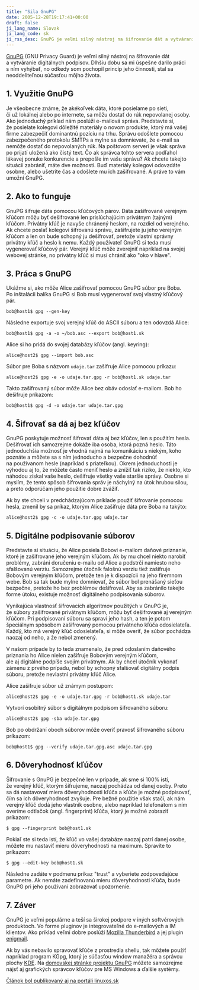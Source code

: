 ```yaml
---
title: "Sila GnuPG"
date: 2005-12-28T19:17:41+00:00
draft: false
ji_lang_name: Slovak
ji_lang_code: sk
ji_rss_desc: GnuPG je veľmi silný nástroj na šifrovanie dát a vytváranie digitálnych podpisov. Dlhšiu dobu sa mi úspešne darilo práci s ním vyhýbať, no odkedy som pochopil princíp jeho činnosti, stal sa neoddeliteľnou súčasťou môjho života.
---
```


[GnuPG][1] (GNU Privacy Guard) je veľmi silný nástroj na šifrovanie dát a vytváranie digitálnych podpisov. 
Dlhšiu dobu sa mi úspešne darilo práci s ním vyhýbať, no odkedy som pochopil princíp jeho činnosti, stal sa neoddeliteľnou súčasťou môjho života.

## 1. Využitie GnuPG

Je všeobecne známe, že akékoľvek dáta, ktoré posielame po sieti, či už lokálnej alebo po internete, sa môžu dostať do rúk nepovolanej osoby. 
Ako jednoduchý príklad nám poslúži e-mailová správa. 
Predstavte si, že posielate kolegovi dôležité materiály o novom produkte, ktorý má vašej firme zabezpečiť dominantnú pozíciu na trhu. 
Správu odošlete pomocou zabezpečeného protokolu SMTPs a mylne sa domnievate, že e-mail sa nemôže dostať do nepovolaných rúk. 
Na poštovom serveri je však správa po prijatí uložená ako čistý text. 
Čo ak správca tohto servera podľahol lákavej ponuke konkurencie a prepošle im vašu správu? 
Ak chcete takejto situácii zabrániť, máte dve možnosti. 
Buď materiály kolegovi odovzdáte osobne, alebo ušetríte čas a odošlete mu ich zašifrované. 
A práve to vám umožní GnuPG.

## 2. Ako to funguje

GnuPG šifruje dáta pomocou kľúčových párov. 
Dáta zašifrované verejným kľúčom môžu byť dešifrované len prislúchajúcim privátnym (tajným) kľúčom. 
Privátny kľúč je navyše chránený heslom, na rozdiel od verejného. 
Ak chcete poslať kolegovi šifrovanú správu, zašifrujete ju jeho verejným kľúčom a len on bude schopný ju dešifrovať, pretože vlastní správny privátny kľúč a heslo k nemu. 
Každý používateľ GnuPG si teda musí vygenerovať kľúčový pár. 
Verejný kľúč môže zverejniť napríklad na svojej webovej stránke, no privátny kľúč si musí chrániť ako "oko v hlave".

## 3. Práca s GnuPG

Ukážme si, ako môže Alice zašifrovať pomocou GnuPG súbor pre Boba. 
Po inštalácii balíka GnuPG si Bob musí vygenerovať svoj vlastný kľúčový pár.

```
bob@host1$ gpg --gen-key
```

Následne exportuje svoj verejný kľúč do ASCII súboru a ten odovzdá Alice:

```
bob@host1$ gpg -a -o ~/bob.asc --export bob@host1.sk
```

Alice si ho pridá do svojej databázy kľúčov (angl. keyring):

```
alice@host2$ gpg --import bob.asc
```

Súbor pre Boba s názvom `udaje.tar` zašifruje Alice pomocou príkazu:

```
alice@host2$ gpg -e -o udaje.tar.gpg -r bob@host1.sk udaje.tar
```

Takto zašifrovaný súbor môže Alice bez obáv odoslať e-mailom. 
Bob ho dešifruje príkazom:

```
bob@host1$ gpg -d -o udaje.tar udaje.tar.gpg
```

## 4. Šifrovať sa dá aj bez kľúčov

GnuPG poskytuje možnosť šifrovať dáta aj bez kľúčov, len s použitím hesla. 
Dešifrovať ich samozrejme dokáže iba osoba, ktorá pozná heslo. 
Táto jednoduchšia možnosť je vhodná najmä na komunikáciu s niekým, koho poznáte a môžete sa s ním jednoducho a bezpečne dohodnúť na používanom hesle (napríklad s priateľkou). 
Okrem jednoduchosti je výhodou aj to, že môžete často meniť heslo a znížiť tak riziko, že niekto, kto náhodou získal vaše heslo, dešifruje všetky vaše staršie správy. 
Osobne si myslím, že tento spôsob šifrovania správ je náchylný na útok hrubou silou, a preto odporúčam jeho použitie dobre zvážiť.

Ak by ste chceli v predchádzajúcom príklade použiť šifrovanie pomocou hesla, zmenil by sa príkaz, ktorým Alice zašifruje dáta pre Boba na takýto:

```
alice@host2$ gpg -c -o udaje.tar.gpg udaje.tar
```

## 5. Digitálne podpisovanie súborov

Predstavte si situáciu, že Alice posiela Bobovi e-mailom daňové priznanie, ktoré je zašifrované jeho verejným kľúčom. 
Ak by mu chcel niekto narobiť problémy, zabráni doručeniu e-mailu od Alice a podstrčí namiesto neho sfalšovanú verziu. 
Samozrejme útočník falošnú verziu tiež zašifruje Bobovým verejným kľúčom, pretože ten je k dispozícii na jeho firemnom webe. 
Bob sa tak bude mylne domnievať, že súbor bol prenášaný sieťou bezpečne, pretože ho bez problémov dešifroval. 
Aby sa zabránilo takejto forme útoku, existuje možnosť digitálneho podpisovania súborov.

Vynikajúca vlastnosť šifrovacích algoritmov použitých v GnuPG je, že súbory zašifrované privátnym kľúčom, môžu byť dešifrované aj verejným kľúčom. 
Pri podpisovaní súboru sa spraví jeho hash, a ten je potom špeciálnym spôsobom zašifrovaný pomocou privátneho kľúča odosielateľa. 
Každý, kto má verejný kľúč odosielateľa, si môže overiť, že súbor pochádza naozaj od neho, a že nebol zmenený.

V našom prípade by to teda znamenalo, že pred odoslaním daňového priznania ho Alice nielen zašifruje Bobovým verejným kľúčom, ale aj digitálne podpíše svojím privátnym. 
Ak by chcel útočník vykonať zámenu z prvého prípadu, nebol by schopný sfalšovať digitálny podpis súboru, pretože nevlastní privátny kľúč Alice.

Alice zašifruje súbor už známym postupom:

```
alice@host2$ gpg -e -o udaje.tar.gpg -r bob@host1.sk udaje.tar
```

Vytvorí osobitný súbor s digitálnym podpisom šifrovaného súboru:

```
alice@host2$ gpg -sba udaje.tar.gpg
```

Bob po obdržaní oboch súborov môže overiť pravosť šifrovaného súboru príkazom:

```
bob@host1$ gpg --verify udaje.tar.gpg.asc udaje.tar.gpg
```

## 6. Dôveryhodnosť kľúčov

Šifrovanie s GnuPG je bezpečné len v prípade, ak sme si 100% istí, že verejný kľúč, ktorým šifrujeme, naozaj pochádza od danej osoby. 
Preto sa dá nastavovať miera dôveryhodnosti kľúča a kľúče je možné podpisovať, čím sa ich dôveryhodnosť zvyšuje. 
Pre bežné použitie však stačí, ak nám verejný kľúč dodá jeho vlastník osobne, alebo napríklad telefonátom s ním overíme odtlačok (angl. fingerprint) kľúča, ktorý je možné zobraziť príkazom:

```
$ gpg --fingerprint bob@host1.sk
```

Pokiaľ ste si teda istí, že kľúč vo vašej databáze naozaj patrí danej osobe, môžete mu nastaviť mieru dôveryhodnosti na maximum. 
Spravíte to príkazom:

```
$ gpg --edit-key bob@host1.sk
```

Následne zadáte v podmenu príkaz "trust" a vyberiete zodpovedajúce parametre. 
Ak nemáte zadefinovanú mieru dôveryhodnosti kľúča, bude GnuPG pri jeho používaní zobrazovať upozornenie.

## 7. Záver

GnuPG je veľmi populárne a teší sa širokej podpore v iných softvérových produktoch. 
Vo forme pluginov je integrovateľné do e-mailových a IM klientov. 
Ako príklad veľmi dobre poslúži [Mozilla Thunderbird][2] a jej plugin [enigmail][3].

Ak by vás nebavilo spravovať kľúče z prostredia shellu, tak môžete použiť napríklad program KGpg, ktorý je súčasťou window manažéra a správcu plochy [KDE][4]. 
Na [domovskej stránke projektu GnuPG][5] môžete samozrejme nájsť aj grafických správcov kľúčov pre MS Windows a ďalšie systémy.

[Článok bol publikovaný aj na portáli linuxos.sk][6]


[1]: https://www.gnupg.org/
[2]: https://www.mozilla.com/thunderbird/
[3]: https://www.enigmail.net
[4]: https://www.kde.org
[5]: https://www.gnupg.org/
[6]: https://linuxos.sk/clanok/sila-gnupg/